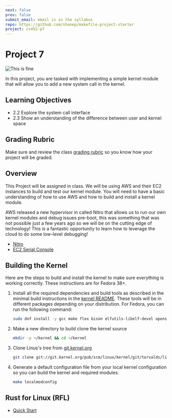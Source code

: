 ```yaml
---
next: false
prev: false
submit_email: email is in the syllabus
repo: https://github.com/shanep/makefile-project-starter
project: cs452-p7
---
```

# Project 7

![This is fine](./images/p7-meme.jpg)

In this project, you are tasked with implementing a simple kernel module that
will allow you to add a new system call in the kernel.

## Learning Objectives

- 2.2 Explore the system call interface
- 2.3 Show an understanding of the difference between user and kernel space

## Grading Rubric

Make sure and review the class [grading rubric](grading-rubric.md) so you know how your project will
be graded.

## Overview

This Project will be assigned in class. We will be using AWS and their EC2
instances to build and test our kernel module. You will need to have a basic
understanding of how to use AWS and how to build and install a kernel module.

AWS released a new hypervisor in called Nitro that allows us to run our own
kernel modules and debug issues pre-boot, this was something that was not
possible just a few years ago so we will be on the cutting edge of technology!
This is a fantastic opportunity to learn how to leverage the cloud to do some
low-level debugging!

- [Nitro](https://aws.amazon.com/ec2/nitro/)
- [EC2 Serial Console](https://docs.aws.amazon.com/AWSEC2/latest/UserGuide/ec2-serial-console.html)

## Building the Kernel

Here are the steps to build and install the kernel to make sure everything is
working correctly. These instructions are for Fedora 38+.

1. Install all the required dependencies and build tools as described in the
   minimal build instructions in the [kernel
   README](https://docs.kernel.org/process/changes.html). These tools will be in
   different packages depending on your distribution. For Fedora, you can run
   the following command:

    ```bash
    sudo dnf install -y gcc make flex bison elfutils-libelf-devel openssl-devel bc llvm clang lld openssl openssl-devel dwarves
    ```

2. Make a new directory to build clone the kernel source

    ```bash
    mkdir -p ~/kernel && cd ~/kernel
    ```

3. Clone Linus's tree from [git.kernel.org](https://git.kernel.org/pub/scm/linux/kernel/git/torvalds/linux.git)

    ```bash
    git clone git://git.kernel.org/pub/scm/linux/kernel/git/torvalds/linux.git
    ```

4. Generate a default configuration file from your local kernel configuration so
   you can build the kernel and required modules.

    ```bash
    make localmodconfig
    ```

## Rust for Linux (RFL)

- [Quick Start](https://docs.kernel.org/rust/quick-start.html)